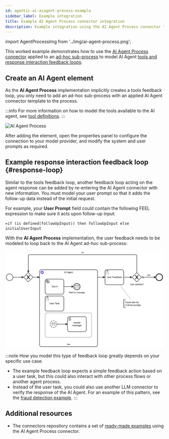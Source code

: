 ```yaml
---
id: agentic-ai-aiagent-process-example
sidebar_label: Example integration
title: Example AI Agent Process connector integration
description: Example integration using the AI Agent Process connector to implement a feedback loop for user interactions and tool calls with an LLM.
---
```


import AgentProcessImg from '../img/ai-agent-process.png';

This worked example demonstrates how to use the [AI Agent Process connector](/components/connectors/out-of-the-box-connectors/agentic-ai-aiagent-process.md) applied to an [ad-hoc sub-process](/components/modeler/bpmn/ad-hoc-subprocesses/ad-hoc-subprocesses.md) to model AI Agent [tools and response interaction feedback loops](/components/connectors/out-of-the-box-connectors/agentic-ai-aiagent.md#feedback-loop-use-cases).

## Create an AI Agent element

As the **AI Agent Process** implementation implicitly creates a tools feedback loop, you only need to add an ad-hoc sub-process with an applied AI Agent connector template to the process.

:::info
For more information on how to model the tools available to the AI agent, see [tool definitions](./agentic-ai-aiagent-tool-definitions.md).
:::

<img src={AgentProcessImg} alt="AI Agent Process" class="img-700"/>

After adding the element, open the properties panel to configure the connection to your model provider, and modify the system and user prompts as required.

## Example response interaction feedback loop {#response-loop}

Similar to the tools feedback loop, another feedback loop acting on the agent response can be added by re-entering the AI Agent connector with new information. You must model your user prompt so that it adds the follow-up data instead of the initial request.

For example, your **User Prompt** field could contain the following FEEL expression to make sure it acts upon follow-up input:

```feel
=if (is defined(followUpInput)) then followUpInput else initialUserInput
```

With the **AI Agent Process** implementation, the user feedback needs to be modeled to loop back to the AI Agent ad-hoc sub-process:

![AI Agent Process with user feedback loop](../img/ai-agent-process-user-feedback-loop.png)

:::note
How you model this type of feedback loop greatly depends on your specific use case.

- The example feedback loop expects a simple feedback action based on a user task, but this could also interact with other process flows or another agent process.
- Instead of the user task, you could also use another LLM connector to verify the response of the AI Agent. For an example of this pattern, see the [fraud detection example](https://github.com/camunda/connectors/tree/main/connectors/agentic-ai/examples/ai-agent/ad-hoc-sub-process/fraud-detection).
  :::

## Additional resources

- The connectors repository contains a set of [ready-made examples](https://github.com/camunda/connectors/tree/main/connectors/agentic-ai/examples/ai-agent/ad-hoc-sub-process) using the AI Agent Process connector.
